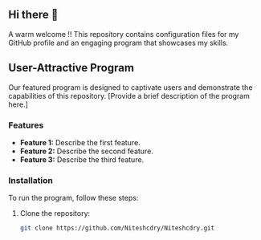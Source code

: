 ## Hi there 👋

<!--
**Niteshcdry/Niteshcdry** is a ✨ _special_ ✨ repository because its `README.md` (this file) appears on your GitHub profile.

Here are some ideas to get you started:

- 🔭 I’m currently working on ...
- 🌱 I’m currently learning ...
- 👯 I’m looking to collaborate on ...
- 🤔 I’m looking for help with ...
- 💬 Ask me about ...
- 📫 How to reach me: ...
- 😄 Pronouns: ...
- ⚡ Fun fact: ...
-->


A warm welcome !! 
This repository contains configuration files for my GitHub profile and an engaging program that showcases my skills.

## User-Attractive Program

Our featured program is designed to captivate users and demonstrate the capabilities of this repository. [Provide a brief description of the program here.]

### Features
- **Feature 1:** Describe the first feature.
- **Feature 2:** Describe the second feature.
- **Feature 3:** Describe the third feature.

### Installation

To run the program, follow these steps:

1. Clone the repository:
   ```bash
   git clone https://github.com/Niteshcdry/Niteshcdry.git
